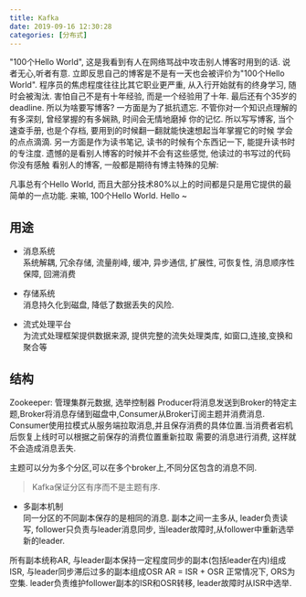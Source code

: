 ```yaml
---
title: Kafka
date: 2019-09-16 12:30:28
categories: [分布式]
---
```

"100个Hello World", 这是我看到有人在网络骂战中攻击别人博客时用到的话.
说者无心,听者有意. 立即反思自己的博客是不是有一天也会被评价为"100个Hello World".
程序员的焦虑程度往往比其它职业更严重, 从入行开始就有的终身学习, 随时会被淘汰.
害怕自己不是有十年经验, 而是一个经验用了十年.
最后还有个35岁的deadline.
所以为啥要写博客?
一方面是为了抵抗遗忘. 不管你对一个知识点理解的有多深刻, 曾经掌握的有多娴熟, 时间会无情地磨掉
你的记忆. 所以写写博客, 当个速查手册, 也是个存档, 要用到的时候翻一翻就能快速想起当年掌握它的时候
学会的点点滴滴.
另一方面是作为读书笔记, 读书的时候有个东西记一下, 能提升读书时的专注度.
遗憾的是看别人博客的时候并不会有这些感觉, 他读过的书写过的代码你没有感触
看别人的博客, 一般都是期待有博主特殊的见解: 

凡事总有个Hello World, 而且大部分技术80%以上的时间都是只是用它提供的最简单的一点功能.
来嘛, 100个Hello World.
Hello ~

## 用途
- 消息系统  
  系统解耦, 冗余存储, 流量削峰, 缓冲, 异步通信, 扩展性, 可恢复性, 消息顺序性保障, 回溯消费

- 存储系统  
  消息持久化到磁盘, 降低了数据丢失的风险.

- 流式处理平台  
  为流式处理框架提供数据来源, 提供完整的流失处理类库, 如窗口,连接,变换和聚合等

## 结构
Zookeeper: 管理集群元数据, 选举控制器
Producer将消息发送到Broker的特定主题,Broker将消息存储到磁盘中,Consumer从Broker订阅主题并消费消息.
Consumer使用拉模式从服务端拉取消息,并且保存消费的具体位置.当消费者宕机后恢复上线时可以根据之前保存的消费位置重新拉取
需要的消息进行消费, 这样就不会造成消息丢失.


主题可以分为多个分区,可以在多个broker上,不同分区包含的消息不同.
> Kafka保证分区有序而不是主题有序.

- 多副本机制  
  同一分区的不同副本保存的是相同的消息. 副本之间一主多从, leader负责读写, follower只负责与leader消息同步,
  当leader故障时,从follower中重新选举新的leader.

所有副本统称AR, 与leader副本保持一定程度同步的副本(包括leader在内)组成ISR, 与leader同步滞后过多的副本组成OSR
AR = ISR + OSR
正常情况下, ORS为空集.
leader负责维护follower副本的ISR和OSR转移, leader故障时从ISR中选举.
